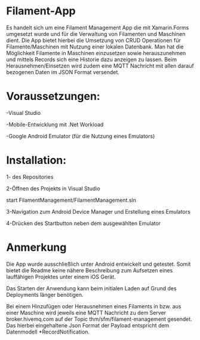 # Filament-App

Es handelt sich um eine Filament Management App die mit Xamarin.Forms umgesetzt wurde und für die Verwaltung von Filamenten und Maschinen dient. Die App bietet hierbei die Umsetzung von CRUD Operationen für Filamente/Maschinen mit Nutzung einer lokalen Datenbank. Man hat die Möglichkeit Filamente in Maschinen einzusetzen sowie herauszunehmen und mittels Records sich eine Historie dazu anzeigen zu lassen. Beim Herausnehmen/Einsetzen wird zudem eine MQTT Nachricht mit allen darauf bezogenen Daten im JSON Format versendet.


# Voraussetzungen:

-Visual Studio

-Mobile-Entwicklung mit .Net Workload

-Google Android Emulator (für die Nutzung eines Emulators)


# Installation:

1- des Repositories

2-Öffnen des Projekts in Visual Studio

start FilamentManagement/FilamentManagement.sln

3-Navigation zum Android Device Manager und Erstellung eines Emulators

4-Drücken des Startbutton neben dem ausgewählten Emulator


# Anmerkung

Die App wurde ausschließlich unter Android entwickelt und getestet. Somit bietet die Readme keine nähere Beschreibung zum Aufsetzen eines lauffähigen Projektes unter einem iOS Gerät.

Das Starten der Anwendung kann beim initialen Laden auf Grund des Deployments länger benötigen.

Bei einem Hinzufügen oder Herausnehmen eines Filaments in bzw. aus einer Maschine wird jeweils eine MQTT Nachricht zu dem Server broker.hivemq.com auf der Topic thm/sfm/filament-management gesendet. Das hierbei eingehaltene Json Format der Payload entspricht dem Datenmodell *RecordNotification.
